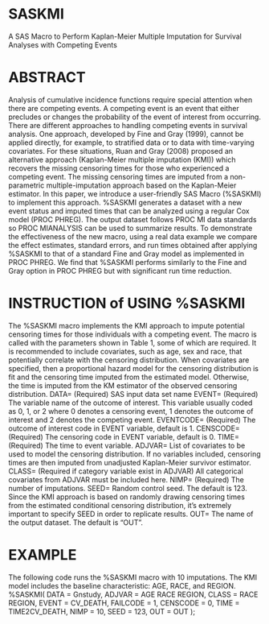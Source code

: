 # SASKMI
A SAS Macro to Perform Kaplan-Meier Multiple Imputation for Survival Analyses with Competing Events
# ABSTRACT
Analysis of cumulative incidence functions require special attention when there are competing events. A competing event is an event that either precludes or changes the probability of the event of interest from occurring. There are different approaches to handling competing events in survival analysis. One approach, developed by Fine and Gray (1999), cannot be applied directly, for example, to stratified data or to data with time-varying covariates. For these situations, Ruan and Gray (2008) proposed an alternative approach (Kaplan-Meier multiple imputation (KMI)) which recovers the missing censoring times for those who experienced a competing event. The missing censoring times are imputed from a non-parametric multiple-imputation approach based on the Kaplan-Meier estimator. In this paper, we introduce a user-friendly SAS Macro (%SASKMI) to implement this approach. %SASKMI generates a dataset with a new event status and imputed times that can be analyzed using a regular Cox model (PROC PHREG).  The output dataset follows PROC MI data standards so PROC MIANALYSIS can be used to summarize results. To demonstrate the effectiveness of the new macro, using a real data example we compare the effect estimates, standard errors, and run times obtained after applying %SASKMI to that of a standard Fine and Gray model as implemented in PROC PHREG. We find that %SASKMI performs similarly to the Fine and Gray option in PROC PHREG but with significant run time reduction.
# INSTRUCTION of USING %SASKMI
The %SASKMI macro implements the KMI approach to impute potential censoring times for those individuals with a competing event. The macro is called with the parameters shown in Table 1, some of which are required. It is recommended to include covariates, such as age, sex and race, that potentially correlate with the censoring distribution. When covariates are specified, then a proportional hazard model for the censoring distribution is fit and the censoring time imputed from the estimated model. Otherwise, the time is imputed from the KM estimator of the observed censoring distribution.
DATA=	(Required) SAS input data set name
EVENT= 	(Required) The variable name of the outcome of interest. This variable usually coded as 0, 1, or 2 where 0 denotes a censoring event, 1 denotes the outcome of interest and 2 denotes the competing event. 
EVENTCODE=	(Required) The outcome of interest code in EVENT variable, default is 1. 
CENSCODE=	(Required) The censoring code in EVENT variable, default is 0.
TIME=	(Required) The time to event variable. 
ADJVAR=	List of covariates to be used to model the censoring distribution. If no variables included, censoring times are then imputed from unadjusted Kaplan-Meier survivor estimator.
CLASS=	(Required if category variable exist in ADJVAR) All categorical covariates from ADJVAR must be included here. 
NIMP=	(Required) The number of imputations.
SEED=	Random control seed. The default is 123. Since the KMI approach is based on randomly drawing censoring times from the estimated conditional censoring distribution, it’s extremely important to specify SEED in order to replicate results. 
OUT=	The name of the output dataset. The default is “OUT”.

# EXAMPLE
The following code runs the %SASKMI macro with 10 imputations. The KMI model includes the baseline characteristic: AGE, RACE, and REGION. 
%SASKMI(
	DATA		= Gnstudy, 
	ADJVAR	= AGE RACE REGION,
	CLASS 	= RACE REGION,
	EVENT 	= CV_DEATH, 
	FAILCODE	= 1, 
  CENSCODE	= 0, 
	TIME 		= TIME2CV_DEATH, 
	NIMP 		= 10, 
	SEED 		= 123, 
	OUT 		= OUT
);

